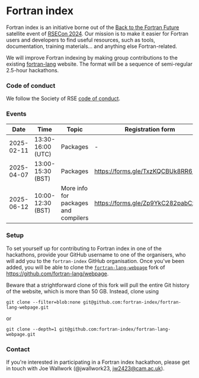 # Fortran index

Fortran index is an initiative borne out of the
[Back to the Fortran Future](https://lu.ma/ao471jms) satellite event of
[RSECon 2024](https://rsecon24.society-rse.org/). Our mission is to make it
easier for Fortran users and developers to find useful resources, such as tools,
documentation, training materials... and anything else Fortran-related.

We will improve Fortran indexing by making group contributions to the existing
[fortran-lang](https://fortran-lang.org/) website. The format will be a sequence
of semi-regular 2.5-hour hackathons.

### Code of conduct

We follow the Society of RSE
[code of conduct](https://society-rse.org/about/policies/code-of-conduct/).

### Events

| Date       | Time              | Topic    | Registration form                   |
| ---------- | ----------------- | -------- | ----------------------------------- |
| 2025-02-11 | 13:30-16:00 (UTC) | Packages | -                                   |
| 2025-04-07 | 13:00-15:30 (BST) | Packages | https://forms.gle/TxzKQCBUk8RR67tPA |
| 2025-06-12 | 10:00-12:30 (BST) | More info for packages and compilers | https://forms.gle/Zp9YkC282pabCxaf8 |

### Setup

To set yourself up for contributing to Fortran index in one of the hackathons,
provide your GitHub username to one of the organisers, who will add you to the
`fortran-index` GitHub organisation. Once you've been added, you will be able to
clone the
[`fortran-lang-webpage`](https://github.com/fortran-index/fortran-lang-webpage)
fork of https://github.com/fortran-lang/webpage.

Beware that a strightforward clone of this fork will pull the entire Git history
of the website, which is more than 50 GB. Instead, clone using
```
git clone --filter=blob:none git@github.com:fortran-index/fortran-lang-webpage.git
```
or
```
git clone --depth=1 git@github.com:fortran-index/fortran-lang-webpage.git
```

### Contact

If you're interested in participating in a Fortran index hackathon, please get
in touch with Joe Wallwork (@jwallwork23, jw2423@cam.ac.uk).
